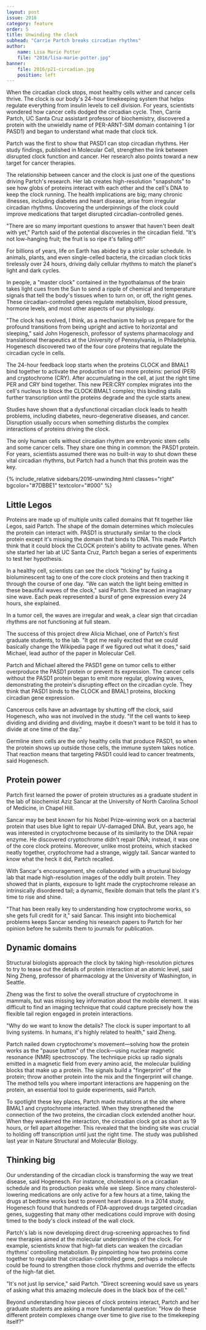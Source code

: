 ```yaml
---
layout: post
issue: 2016
category: feature
order: 5
title: Unwinding the clock
subhead: "Carrie Partch breaks circadian rhythms"
author:
    name: Lisa Marie Potter
    file: "2016/lisa-marie-potter.jpg"
banner:
    file: 2016/p21-circadian.jpg
    position: left
---
```


When the circadian clock stops, most healthy cells wither and cancer cells thrive. The clock is our body's 24-hour timekeeping system that helps regulate everything from insulin levels to cell division. For years, scientists wondered how cancer cells dodged the circadian cycle. Then, Carrie Partch, UC Santa Cruz assistant professor of biochemistry, discovered a protein with the unwieldly name of PER-ARNT-SIM domain containing 1 (or PASD1) and began to understand what made that clock tick.

Partch was the first to show that PASD1 can stop circadian rhythms. Her study findings, published in Molecular Cell, strengthen the link between disrupted clock function and cancer. Her research also points toward a new target for cancer therapies.

The relationship between cancer and the clock is just one of the questions driving Partch's research. Her lab creates high-resolution "snapshots" to see how globs of proteins interact with each other and the cell's DNA to keep the clock running. The health implications are big; many chronic illnesses, including diabetes and heart disease, arise from irregular circadian rhythms. Uncovering the underpinnings of the clock could improve medications that target disrupted circadian-controlled genes.

"There are so many important questions to answer that haven't been dealt with yet," Partch said of the potential discoveries in the circadian field. "It's not low-hanging fruit; the fruit is so ripe it's falling off!"

For billions of years, life on Earth has abided by a strict solar schedule. In animals, plants, and even single-celled bacteria, the circadian clock ticks tirelessly over 24 hours, driving daily cellular rhythms to match the planet's light and dark cycles.

In people, a "master clock" contained in the hypothalamus of the brain takes light cues from the Sun to send a ripple of chemical and temperature signals that tell the body's tissues when to turn on, or off, the right genes. These circadian-controlled genes regulate metabolism, blood pressure, hormone levels, and most other aspects of our physiology.

"The clock has evolved, I think, as a mechanism to help us prepare for the profound transitions from being upright and active to horizontal and sleeping," said John Hogenesch, professor of systems pharmacology and translational therapeutics at the University of Pennsylvania, in Philadelphia. Hogenesch discovered two of the four core proteins that regulate the circadian cycle in cells.

The 24-hour feedback loop starts when the proteins CLOCK and BMAL1 bind together to activate the production of two more proteins: period (PER) and cryptochrome (CRY). After accumulating in the cell, at just the right time PER and CRY bind together. This new PER:CRY complex migrates into the cell's nucleus to block the CLOCK:BMAL1 complex; this binding stalls further transcription until the proteins degrade and the cycle starts anew.

Studies have shown that a dysfunctional circadian clock leads to health problems, including diabetes, neuro-degenerative diseases, and cancer. Disruption usually occurs when something disturbs the complex interactions of proteins driving the clock.

The only human cells without circadian rhythm are embryonic stem cells and some cancer cells. They share one thing in common: the PASD1 protein. For years, scientists assumed there was no built-in way to shut down these vital circadian rhythms, but Partch had a hunch that this protein was the key.

{% include_relative sidebars/2016-unwinding.html classes="right" bgcolor="#7DBBE1" textcolor="#000" %}

## Little Legos

Proteins are made up of multiple units called domains that fit together like Legos, said Partch. The shape of the domain determines which molecules the protein can interact with. PASD1 is structurally similar to the clock protein except it's missing the domain that binds to DNA. This made Partch think that it could block the CLOCK protein's ability to activate genes. When she started her lab at UC Santa Cruz, Partch began a series of experiments to test her hypothesis.

In a healthy cell, scientists can see the clock "ticking" by fusing a bioluminescent tag to one of the core clock proteins and then tracking it through the course of one day. "We can watch the light being emitted in these beautiful waves of the clock," said Partch. She traced an imaginary sine wave. Each peak represented a burst of gene expression every 24 hours, she explained.

In a tumor cell, the waves are irregular and weak, a clear sign that circadian rhythms are not functioning at full steam.

The success of this project drew Alicia Michael, one of Partch's first graduate students, to the lab. "It got me really excited that we could basically change the Wikipedia page if we figured out what it does," said Michael, lead author of the paper in Molecular Cell.

Partch and Michael altered the PASD1 gene on tumor cells to either overproduce the PASD1 protein or prevent its expression. The cancer cells without the PASD1 protein began to emit more regular, glowing waves, demonstrating the protein's disrupting effect on the circadian cycle. They think that PASD1 binds to the CLOCK and BMAL1 proteins, blocking circadian gene expression.

Cancerous cells have an advantage by shutting off the clock, said Hogenesch, who was not involved in the study. "If the cell wants to keep dividing and dividing and dividing, maybe it doesn't want to be told it has to divide at one time of the day."

Germline stem cells are the only healthy cells that produce PASD1, so when the protein shows up outside those cells, the immune system takes notice. That reaction means that targeting PASD1 could lead to cancer treatments, said Hogenesch.

## Protein power

Partch first learned the power of protein structures as a graduate student in the lab of biochemist Aziz Sancar at the University of North Carolina School of Medicine, in Chapel Hill.

Sancar may be best known for his Nobel Prize–winning work on a bacterial protein that uses blue light to repair UV-damaged DNA. But, years ago, he was interested in cryptochrome because of its similarity to the DNA repair enzyme. He discovered cryptochrome didn't repair DNA; instead, it was one of the core clock proteins. Moreover, unlike most proteins, which stacked neatly together, cryptochrome had a strange, wiggly tail. Sancar wanted to know what the heck it did, Partch recalled.

With Sancar's encouragement, she collaborated with a structural biology lab that made high-resolution images of the oddly built protein. They showed that in plants, exposure to light made the cryptochrome release an intrinsically disordered tail; a dynamic, flexible domain that tells the plant it's time to rise and shine.

"That has been really key to understanding how cryptochrome works, so she gets full credit for it," said Sancar. This insight into biochemical problems keeps Sancar sending his research papers to Partch for her opinion before he submits them to journals for publication.

## Dynamic domains

Structural biologists approach the clock by taking high-resolution pictures to try to tease out the details of protein interaction at an atomic level, said Ning Zheng, professor of pharmacology at the University of Washington, in Seattle.

Zheng was the first to solve the overall structure of cryptochrome in mammals, but was missing key information about the mobile element. It was difficult to find an imaging technique that could capture precisely how the flexible tail region engaged in protein interactions.

"Why do we want to know the details? The clock is super important to all living systems. In humans, it's highly related to health," said Zheng.

Partch nailed down cryptochrome's movement—solving how the protein works as the "pause button" of the clock—using nuclear magnetic resonance (NMR) spectroscopy. The technique picks up radio signals emitted in a magnetic field from every amino acid, the molecular building blocks that make up a protein. The signals build a "fingerprint" of the protein; throw another protein into the mix and the fingerprint will change. The method tells you where important interactions are happening on the protein, an essential tool to guide experiments, said Partch.

To spotlight these key places, Partch made mutations at the site where BMAL1 and cryptochrome interacted. When they strengthened the connection of the two proteins, the circadian clock extended another hour. When they weakened the interaction, the circadian clock got as short as 19 hours, or fell apart altogether. This revealed that the binding site was crucial to holding off transcription until just the right time. The study was published last year in Nature Structural and Molecular Biology.

## Thinking big

Our understanding of the circadian clock is transforming the way we treat disease, said Hogenesch. For instance, cholesterol is on a circadian schedule and its production peaks while we sleep. Since many cholesterol-lowering medications are only active for a few hours at a time, taking the drugs at bedtime works best to prevent heart disease. In a 2014 study, Hogenesch found that hundreds of FDA-approved drugs targeted circadian genes, suggesting that many other medications could improve with dosing timed to the body's clock instead of the wall clock.

Partch's lab is now developing direct drug-screening approaches to find new therapies aimed at the molecular underpinnings of the clock. For example, scientists know that high-fat diets can weaken the circadian rhythms' controlling metabolism. By pinpointing how two proteins come together to regulate that circadian-controlled gene, perhaps a molecule could be found to strengthen those clock rhythms and override the effects of the high-fat diet.

"It's not just lip service," said Partch. "Direct screening would save us years of asking what this amazing molecule does in the black box of the cell."

Beyond understanding how pieces of clock proteins interact, Partch and her graduate students are asking a more fundamental question: "How do these different protein complexes change over time to give rise to the timekeeping itself?"
